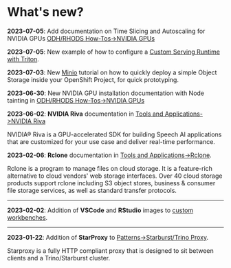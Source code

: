 # What's new?

**2023-07-05**: Add documentation on Time Slicing and Autoscaling for NVIDIA GPUs [ODH/RHODS How-Tos->NVIDIA GPUs](../odh-rhods/nvidia-gpus.md)

**2023-07-05**: New example of how to configure a [Custom Serving Runtime with Triton](../odh-rhods/custom-runtime-triton.md).

**2023-07-03**: New [Minio](../tools-and-applications/minio/minio.md) tutorial on how to quickly deploy a simple Object Storage inside your OpenShift Project, for quick prototyping.

**2023-06-30**: New NVIDIA GPU installation documentation with Node tainting in [ODH/RHODS How-Tos->NVIDIA GPUs](../odh-rhods/nvidia-gpus.md)

**2023-06-02**: **NVIDIA Riva** documentation in [Tools and Applications->NVIDIA Riva](../tools-and-applications/riva/riva.md)

NVIDIA® Riva is a GPU-accelerated SDK for building Speech AI applications that are customized for your use case and deliver real-time performance.

**2023-02-06**: **Rclone** documentation in [Tools and Applications->Rclone](../tools-and-applications/rclone/rclone.md).

Rclone is a program to manage files on cloud storage. It is a feature-rich alternative to cloud vendors' web storage interfaces. Over 40 cloud storage products support rclone including S3 object stores, business & consumer file storage services, as well as standard transfer protocols.

---

**2023-02-02**: Addition of **VSCode** and **RStudio** images to [custom workbenches](../odh-rhods/custom-notebooks.md#image-source-and-pre-built-images).

---

**2023-01-22**: Addition of **StarProxy** to [Patterns->Starburst/Trino Proxy](../patterns/starproxy/starproxy.md).

Starproxy is a fully HTTP compliant proxy that is designed to sit between clients and a Trino/Starburst cluster.
